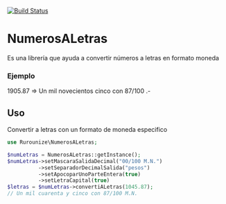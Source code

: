[![Build Status](https://travis-ci.org/elialejandro/NumerosALetras.svg?branch=master)](https://travis-ci.org/elialejandro/NumerosALetras)
# NumerosALetras
Es una librería que ayuda a convertir números a letras en formato moneda

### Ejemplo
1905.87 => Un mil novecientos cinco con 87/100 .-

## Uso

Convertir a letras con un formato de moneda especifico

```php
use Rurounize\NumerosALetras;

$numLetras = NumerosALetras::getInstance();
$numLetras->setMascaraSalidaDecimal("00/100 M.N.")
          ->setSeparadorDecimalSalida("pesos")
          ->setApocoparUnoParteEntera(true)
          ->setLetraCapital(true)
$letras = $numLetras->convertiALetras(1045.87);
// Un mil cuarenta y cinco con 87/100 M.N.
```

